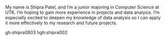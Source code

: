 My name is Shipra Patel, and I’m a junior majoring in Computer Science at UTK. I’m hoping to gain more experience in projects and data analysis. I’m especially excited to deepen my knowledge of data analysis so I can apply it more effectively to my research and future projects.

gh:shipra0803 
hgh:shipra002
